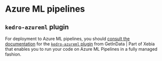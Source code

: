 # Azure ML pipelines

## `kedro-azureml` plugin

For deployment to Azure ML pipelines, you should [consult the documentation](https://kedro-azureml.readthedocs.io/en/0.3.6/) for the [`kedro-azureml` plugin](https://github.com/getindata/kedro-azureml) from GetInData | Part of Xebia that enables you to run your code on Azure ML Pipelines in a fully managed fashion.
